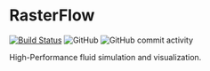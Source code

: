 # RasterFlow

[![Build Status](https://img.shields.io/endpoint.svg?url=https%3A%2F%2Factions-badge.atrox.dev%2FArvinSKushwaha%2Frasterflow%2Fbadge%3Fref%3Dmain&style=for-the-badge)](https://actions-badge.atrox.dev/ArvinSKushwaha/rasterflow/goto?ref=main)
![GitHub](https://img.shields.io/github/license/ArvinSKushwaha/rasterflow?style=for-the-badge)
![GitHub commit activity](https://img.shields.io/github/commit-activity/w/ArvinSKushwaha/rasterflow?style=for-the-badge)


High-Performance fluid simulation and visualization.